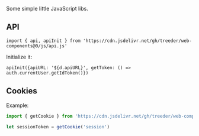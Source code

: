 Some simple little JavaScript libs. 

## API 

```
import { api, apiInit } from 'https://cdn.jsdelivr.net/gh/treeder/web-components@0/js/api.js'
```

Initialize it:

```
apiInit({apiURL: '${d.apiURL}', getToken: () => auth.currentUser.getIdToken()})
```

## Cookies

Example: 

```js
import { getCookie } from 'https://cdn.jsdelivr.net/gh/treeder/web-components@0/js/cookies.js'

let sessionToken = getCookie('session')
```
